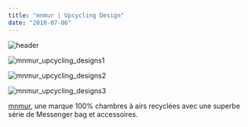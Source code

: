 ```yaml
---
title: "mnmur | Upcycling Design"
date: "2010-07-06"
---
```


![](http://www.guidoline.com/wp-content/uploads/2010/07/header.gif "header")

![](http://www.guidoline.com/wp-content/uploads/2010/07/mnmur_upcycling_designs1.jpg "mnmur_upcycling_designs1")

![](http://www.guidoline.com/wp-content/uploads/2010/07/mnmur_upcycling_designs2.jpg "mnmur_upcycling_designs2")

![](http://www.guidoline.com/wp-content/uploads/2010/07/mnmur_upcycling_designs3.jpg "mnmur_upcycling_designs3")

[mnmur](http://www.mnmur.com), une marque 100% chambres à airs recyclées avec une superbe série de Messenger bag et accessoires.
